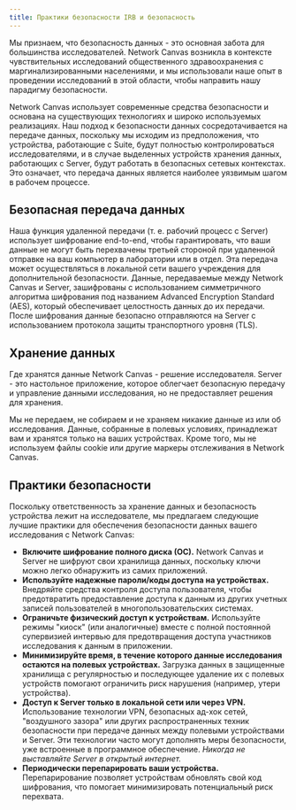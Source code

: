 ```yaml
---
title: Практики безопасности IRB и безопасность
---
```


Мы признаем, что безопасность данных - это основная забота для большинства исследователей. Network Canvas возникла в контексте чувствительных исследований общественного здравоохранения с маргинализированными населениями, и мы использовали наше опыт в проведении исследований в этой области, чтобы направить нашу парадигму безопасности.

Network Canvas использует современные средства безопасности и основана на существующих технологиях и широко используемых реализациях. Наш подход к безопасности данных сосредотачивается на передаче данных, поскольку мы исходим из предположения, что устройства, работающие с Suite, будут полностью контролироваться исследователями, и в случае выделенных устройств хранения данных, работающих с Server, будут работать в безопасных сетевых контекстах. Это означает, что передача данных является наиболее уязвимым шагом в рабочем процессе.

## Безопасная передача данных

Наша функция удаленной передачи (т. е. рабочий процесс с Server) использует шифрование end-to-end, чтобы гарантировать, что ваши данные не могут быть перехвачены третьей стороной при удаленной отправке на ваш компьютер в лаборатории или в отдел. Эта передача может осуществляться в локальной сети вашего учреждения для дополнительной безопасности. Данные, передаваемые между Network Canvas и Server, зашифрованы с использованием симметричного алгоритма шифрования под названием Advanced Encryption Standard (AES), который обеспечивает целостность данных до их передачи. После шифрования данные безопасно отправляются на Server с использованием протокола защиты транспортного уровня (TLS).

## Хранение данных

Где хранятся данные Network Canvas - решение исследователя. Server - это настольное приложение, которое облегчает безопасную передачу и управление данными исследования, но не предоставляет решения для хранения.

Мы не передаем, не собираем и не храняем никакие данные из или об исследования. Данные, собранные в полевых условиях, принадлежат вам и хранятся только на ваших устройствах. Кроме того, мы не используем файлы cookie или другие маркеры отслеживания в Network Canvas.

## Практики безопасности

Поскольку ответственность за хранение данных и безопасность устройства лежит на исследователе, мы предлагаем следующие лучшие практики для обеспечения безопасности данных вашего исследования с Network Canvas:

- **Включите шифрование полного диска (ОС).** Network Canvas и Server не шифруют свои хранилища данных, поскольку ключи можно легко обнаружить из самих приложений.
- **Используйте надежные пароли/коды доступа на устройствах.** Внедряйте средства контроля доступа пользователя, чтобы предотвратить предоставление доступа к данным из других учетных записей пользователей в многопользовательских системах.
- **Ограничьте физический доступ к устройствам.** Используйте режимы "киоск" (или аналогичные) вместе с полной постоянной супервизией интервью для предотвращения доступа участников исследования к данным в приложении.
- **Минимизируйте время, в течение которого данные исследования остаются на полевых устройствах.** Загрузка данных в защищенные хранилища с регулярностью и последующее удаление их с полевых устройств помогают ограничить риск нарушения (например, утери устройства).
- **Доступ к Server только в локальной сети или через VPN.** Использование технологии VPN, безопасных ад-хок сетей, "воздушного зазора" или других распространенных техник безопасности при передаче данных между полевыми устройствами и Server. Эти технологии часто могут дополнять меры безопасности, уже встроенные в программное обеспечение. _Никогда не выставляйте Server в открытый интернет._
- **Периодически перепарировать ваши устройства.** Перепарирование позволяет устройствам обновлять свой код шифрования, что помогает минимизировать потенциальный риск перехвата.
